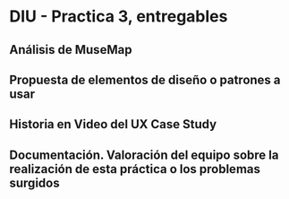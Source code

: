 # DIU - Practica 3, entregables

## Análisis de MuseMap   


## Propuesta de elementos de diseño o patrones a usar 


## Historia en Video del UX Case Study


## Documentación. Valoración del equipo sobre la realización de esta práctica o los problemas surgidos